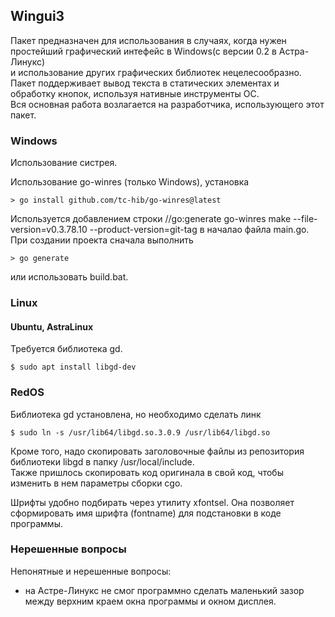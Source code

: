 ## Wingui3

Пакет предназначен для использования в случаях, когда нужен простейший графический интефейс в Windows(c версии 0.2 в Астра-Линукс)  
и использование других графических библиотек нецелесообразно.  
Пакет поддерживает вывод текста в статических элементах и обработку кнопок, используя нативные инструменты ОС.  
Вся основная работа возлагается на разработчика, использующего этот пакет.

### Windows

Использование систрея.

Использование go-winres (только Windows), установка
```
> go install github.com/tc-hib/go-winres@latest
```
Используется добавлением строки 
//go:generate go-winres make --file-version=v0.3.78.10 --product-version=git-tag
в началао файла main.go.
При создании проекта сначала выполнить 
```
> go generate
```
или использовать build.bat.

### Linux 
#### Ubuntu, AstraLinux

Требуется библиотека gd.
```
$ sudo apt install libgd-dev
```

### RedOS
Библиотека gd установлена, но необходимо сделать линк 
```
$ sudo ln -s /usr/lib64/libgd.so.3.0.9 /usr/lib64/libgd.so
```
Кроме того, надо скопировать заголовочные файлы из репозитория библиотеки libgd в папку /usr/local/include.  
Также пришлось скопировать код оригинала в свой код, чтобы изменить в нем параметры сборки cgo.

Шрифты удобно подбирать через утилиту xfontsel.
Она позволяет сформировать имя шрифта (fontname) для подстановки в коде программы.

### Нерешенные вопросы

Непонятные и нерешенные вопросы:
- на Астре-Линукс не смог программно сделать маленький зазор между верхним краем окна программы и окном дисплея.

